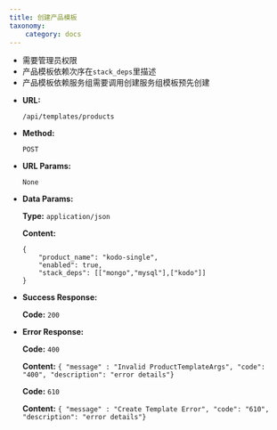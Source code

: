 ```yaml
---
title: 创建产品模板
taxonomy:
    category: docs
---
```


- 需要管理员权限
- 产品模板依赖次序在`stack_deps`里描述
- 产品模板依赖服务组需要调用创建服务组模板预先创建

* **URL:**

    `/api/templates/products`

* **Method:**

    `POST`

* **URL Params:**

    `None`

* **Data Params:**

	**Type:** `application/json`
	
	**Content:**

    ```
	{
		"product_name": "kodo-single",
		"enabled": true,
        "stack_deps": [["mongo","mysql"],["kodo"]]
	}
	```	

* **Success Response:**

	**Code:** `200`

* **Error Response:**

	**Code:** `400`
  	
  	**Content:** `{ "message" : "Invalid ProductTemplateArgs", "code": "400", "description": "error details"}`

	**Code:** `610`
  	
  	**Content:** `{ "message" : "Create Template Error", "code": "610", "description": "error details"}`